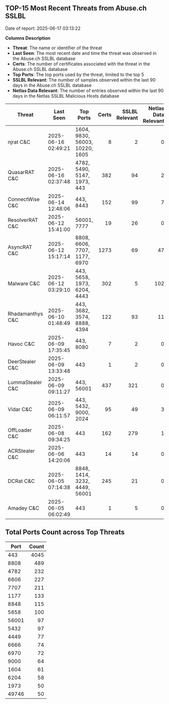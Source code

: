 ## TOP-15 Most Recent Threats from Abuse.ch SSLBL
Date of report: 2025-06-17 03:13:22

**Columns Description**
- **Threat**: The name or identifier of the threat
- **Last Seen**: The most recent date and time the threat was observed in the Abuse.ch SSLBL database
- **Certs**: The number of certificates associated with the threat in the Abuse.ch SSLBL database
- **Top Ports**: The top ports used by the threat, limited to the top 5
- **SSLBL Relevant**: The number of samples observed within the last 90 days in the Abuse.ch SSLBL database
- **Netlas Data Relevant**: The number of entries observed within the last 90 days in the Netlas SSLBL Malicious Hosts database



| Threat                     | Last Seen           | Top Ports          | Certs        | SSLBL Relevant   | Netlas Data Relevant  |
|----------------------------|---------------------|--------------------|-------------:|-----------------:|----------------------:|
| njrat C&C                  | 2025-06-16 02:49:21 | 1604, 9830, 56003, 10220, 1605 | 8 | 2 | 0 |
| QuasarRAT C&C              | 2025-06-16 02:37:48 | 4782, 5490, 5147, 1973, 443 | 382 | 94 | 2 |
| ConnectWise C&C            | 2025-06-14 12:48:06 | 443, 8443 | 152 | 99 | 7 |
| ResolverRAT C&C            | 2025-06-12 15:41:00 | 56001, 7777 | 19 | 26 | 0 |
| AsyncRAT C&C               | 2025-06-12 15:17:14 | 8808, 6606, 7707, 1177, 6970 | 1273 | 69 | 47 |
| Malware C&C                | 2025-06-12 03:29:10 | 443, 5658, 1973, 6204, 4443 | 302 | 5 | 102 |
| Rhadamanthys C&C           | 2025-06-10 01:48:49 | 443, 3682, 3574, 8888, 4394 | 122 | 93 | 11 |
| Havoc C&C                  | 2025-06-09 17:35:45 | 443, 8080 | 7 | 2 | 0 |
| DeerStealer C&C            | 2025-06-09 13:33:48 | 443 | 1 | 2 | 0 |
| LummaStealer C&C           | 2025-06-09 09:11:27 | 443, 56001 | 437 | 321 | 0 |
| Vidar C&C                  | 2025-06-09 06:11:57 | 443, 5432, 9000, 2024 | 95 | 49 | 3 |
| OffLoader C&C              | 2025-06-08 09:34:25 | 443 | 162 | 279 | 1 |
| ACRStealer C&C             | 2025-06-06 14:20:06 | 443 | 14 | 14 | 0 |
| DCRat C&C                  | 2025-06-05 07:14:38 | 8848, 1414, 3232, 4449, 56001 | 245 | 21 | 0 |
| Amadey C&C                 | 2025-06-05 06:02:49 | 443 | 1 | 5 | 0 |

## Total Ports Count across Top Threats
| Port       | Count      |
|------------|-----------:|
| 443 | 4045 |
| 8808 | 489 |
| 4782 | 232 |
| 6606 | 227 |
| 7707 | 211 |
| 1177 | 133 |
| 8848 | 115 |
| 5658 | 100 |
| 56001 | 97 |
| 5432 | 97 |
| 4449 | 77 |
| 6666 | 74 |
| 6970 | 72 |
| 9000 | 64 |
| 1604 | 61 |
| 6204 | 58 |
| 1973 | 50 |
| 49746 | 50 |